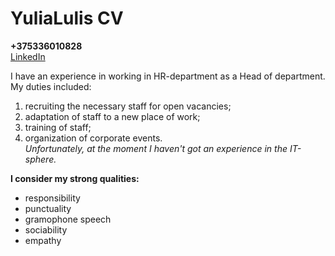 **YuliaLulis CV**
=======
**+375336010828**  
 [LinkedIn](https://www.linkedin.com/in/юлия-люлис-348883a)   

  I have an experience in working in HR-department as a Head of department. 
 My duties included:
 1. recruiting the necessary staff for open vacancies;
 1. adaptation of staff to a new place of work;
 1. training of staff;
 1. organization of corporate events.  
   *Unfortunately, at the moment I haven't got an experience in the IT-sphere.*

**I consider my strong qualities:**
* responsibility
* punctuality
* gramophone speech
* sociability
* empathy  